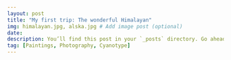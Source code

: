 ```yaml
---
layout: post
title: "My first trip: The wonderful Himalayan"
img: himalayan.jpg, alska.jpg # Add image post (optional)
date: 
description: You’ll find this post in your `_posts` directory. Go ahead and edit it and re-build the site to see your changes. # Add post description (optional)
tag: [Paintings, Photography, Cyanotype]
---
```

